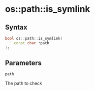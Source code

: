 <h1>os::path::is_symlink</h1>
<h2>Syntax</h2>

```C++
bool os::path::is_symlink(
    const char *path
);
```

<h2>Parameters</h2>

`path`

The path to check

